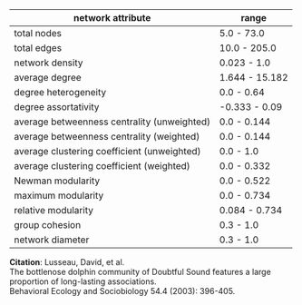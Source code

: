 network attribute|range
---|---
total nodes|5.0 - 73.0
total edges|10.0 - 205.0
network density|0.023 - 1.0
average degree|1.644 - 15.182
degree heterogeneity|0.0 - 0.64
degree assortativity|-0.333 - 0.09
average betweenness centrality (unweighted)|0.0 - 0.144
average betweenness centrality (weighted)|0.0 - 0.144
average clustering coefficient (unweighted)|0.0 - 1.0
average clustering coefficient (weighted)|0.0 - 0.332
Newman modularity|0.0 - 0.522
maximum modularity|0.0 - 0.734
relative modularity|0.084 - 0.734
group cohesion|0.3 - 1.0
network diameter|0.3 - 1.0
**Citation**: Lusseau, David, et al. <br>The bottlenose dolphin community of Doubtful Sound features a large proportion of long-lasting associations.<br> Behavioral Ecology and Sociobiology 54.4 (2003): 396-405.